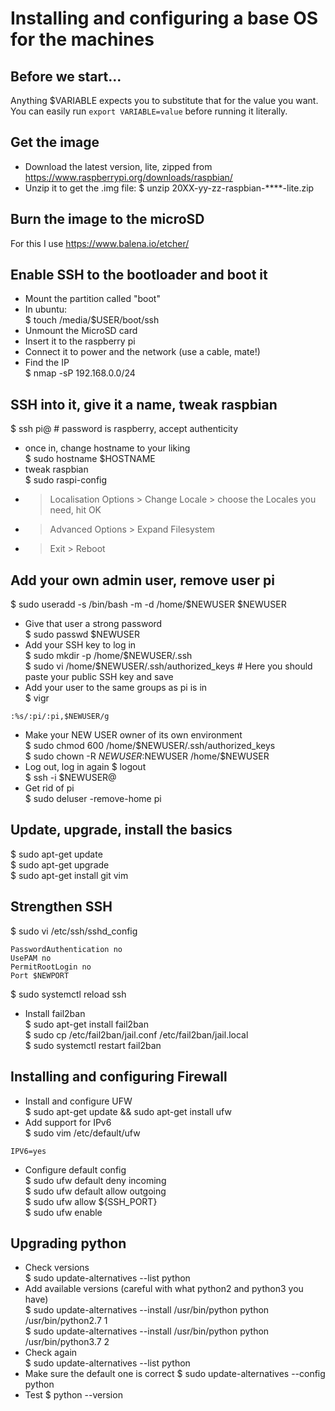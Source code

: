 # Installing and configuring a base OS for the machines

## Before we start...
Anything $VARIABLE expects you to substitute that for the value you want.  
You can easily run ```export VARIABLE=value``` before running it literally.  
  
## Get the image
- Download the latest version, lite, zipped from https://www.raspberrypi.org/downloads/raspbian/
- Unzip it to get the .img file:
$ unzip 20XX-yy-zz-raspbian-****-lite.zip

## Burn the image to the microSD
For this I use https://www.balena.io/etcher/

## Enable SSH to the bootloader and boot it
- Mount the partition called "boot"
- In ubuntu:  
$ touch /media/$USER/boot/ssh
- Unmount the MicroSD card
- Insert it to the raspberry pi
- Connect it to power and the network (use a cable, mate!)
- Find the IP  
$ nmap -sP 192.168.0.0/24

## SSH into it, give it a name, tweak raspbian
$ ssh pi@<IP> # password is raspberry, accept authenticity
- once in, change hostname to your liking  
$ sudo hostname $HOSTNAME
- tweak raspbian  
$ sudo raspi-config  
- > Localisation Options > Change Locale > choose the Locales you need, hit OK  
- > Advanced Options > Expand Filesystem  
- > Exit > Reboot  

## Add your own admin user, remove user pi
$ sudo useradd -s /bin/bash -m -d /home/$NEWUSER $NEWUSER
- Give that user a strong password  
$ sudo passwd $NEWUSER
- Add your SSH key to log in  
$ sudo mkdir -p /home/$NEWUSER/.ssh  
$ sudo vi /home/$NEWUSER/.ssh/authorized_keys # Here you should paste your public SSH key and save
- Add your user to the same groups as pi is in  
$ vigr
```
:%s/:pi/:pi,$NEWUSER/g
```
- Make your NEW USER owner of its own environment  
$ sudo chmod 600 /home/$NEWUSER/.ssh/authorized_keys  
$ sudo chown -R $NEWUSER:$NEWUSER /home/$NEWUSER 
- Log out, log in again
$ logout  
$ ssh -i <PATH TO YOUR SSH KEY> $NEWUSER@<IP>  
- Get rid of pi  
$ sudo deluser -remove-home pi  
  
## Update, upgrade, install the basics
$ sudo apt-get update  
$ sudo apt-get upgrade  
$ sudo apt-get install git vim  
  
## Strengthen SSH
$ sudo vi /etc/ssh/sshd_config   
```ChallengeResponseAuthentication no
PasswordAuthentication no  
UsePAM no  
PermitRootLogin no  
Port $NEWPORT  
```
$ sudo systemctl reload ssh  
- Install fail2ban  
$ sudo apt-get install fail2ban  
$ sudo cp /etc/fail2ban/jail.conf /etc/fail2ban/jail.local  
$ sudo systemctl restart fail2ban  

## Installing and configuring Firewall
- Install and configure UFW  
$ sudo apt-get update && sudo apt-get install ufw  
- Add support for IPv6  
$ sudo vim /etc/default/ufw    
```
IPV6=yes  
```  
- Configure default config  
$ sudo ufw default deny incoming  
$ sudo ufw default allow outgoing  
$ sudo ufw allow ${SSH_PORT}  
$ sudo ufw enable  

## Upgrading python
- Check versions  
$ sudo update-alternatives --list python  
- Add available versions (careful with what python2 and python3 you have)  
$ sudo update-alternatives --install /usr/bin/python python /usr/bin/python2.7 1  
$ sudo update-alternatives --install /usr/bin/python python /usr/bin/python3.7 2  
- Check again  
$ sudo update-alternatives --list python
- Make sure the default one is correct
$ sudo update-alternatives --config python
- Test
$ python --version
